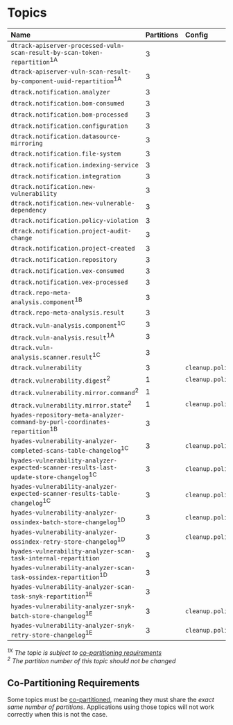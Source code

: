 # Topics

| Name                                                                                              | Partitions | Config                   |
|:--------------------------------------------------------------------------------------------------|:-----------|:-------------------------|
| `dtrack-apiserver-processed-vuln-scan-result-by-scan-token-repartition`<sup>1A</sup>              | 3          |                          |
| `dtrack-apiserver-vuln-scan-result-by-component-uuid-repartition`<sup>1A</sup>                    | 3          |                          |
| `dtrack.notification.analyzer`                                                                    | 3          |                          |
| `dtrack.notification.bom-consumed`                                                                | 3          |                          |
| `dtrack.notification.bom-processed`                                                               | 3          |                          |
| `dtrack.notification.configuration`                                                               | 3          |                          |
| `dtrack.notification.datasource-mirroring`                                                        | 3          |                          |
| `dtrack.notification.file-system`                                                                 | 3          |                          |
| `dtrack.notification.indexing-service`                                                            | 3          |                          |
| `dtrack.notification.integration`                                                                 | 3          |                          |
| `dtrack.notification.new-vulnerability`                                                           | 3          |                          |
| `dtrack.notification.new-vulnerable-dependency`                                                   | 3          |                          |
| `dtrack.notification.policy-violation`                                                            | 3          |                          |
| `dtrack.notification.project-audit-change`                                                        | 3          |                          |
| `dtrack.notification.project-created`                                                             | 3          |                          |
| `dtrack.notification.repository`                                                                  | 3          |                          |
| `dtrack.notification.vex-consumed`                                                                | 3          |                          |
| `dtrack.notification.vex-processed`                                                               | 3          |                          |
| `dtrack.repo-meta-analysis.component`<sup>1B</sup>                                                | 3          |                          |
| `dtrack.repo-meta-analysis.result`                                                                | 3          |                          |
| `dtrack.vuln-analysis.component`<sup>1C</sup>                                                     | 3          |                          |
| `dtrack.vuln-analysis.result`<sup>1A</sup>                                                        | 3          |                          |
| `dtrack.vuln-analysis.scanner.result`<sup>1C</sup>                                                | 3          |                          |
| `dtrack.vulnerability`                                                                            | 3          | `cleanup.policy=compact` |
| `dtrack.vulnerability.digest`<sup>2</sup>                                                         | 1          | `cleanup.policy=compact` |
| `dtrack.vulnerability.mirror.command`<sup>2</sup>                                                 | 1          |                          |
| `dtrack.vulnerability.mirror.state`<sup>2</sup>                                                   | 1          | `cleanup.policy=compact` |
| `hyades-repository-meta-analyzer-command-by-purl-coordinates-repartition`<sup>1B</sup>            | 3          |                          |
| `hyades-vulnerability-analyzer-completed-scans-table-changelog`<sup>1C</sup>                      | 3          | `cleanup.policy=compact` |
| `hyades-vulnerability-analyzer-expected-scanner-results-last-update-store-changelog`<sup>1C</sup> | 3          | `cleanup.policy=compact` |
| `hyades-vulnerability-analyzer-expected-scanner-results-table-changelog`<sup>1C</sup>             | 3          | `cleanup.policy=compact` |
| `hyades-vulnerability-analyzer-ossindex-batch-store-changelog`<sup>1D</sup>                       | 3          | `cleanup.policy=compact` |
| `hyades-vulnerability-analyzer-ossindex-retry-store-changelog`<sup>1D</sup>                       | 3          | `cleanup.policy=compact` |
| `hyades-vulnerability-analyzer-scan-task-internal-repartition`                                    | 3          |                          |
| `hyades-vulnerability-analyzer-scan-task-ossindex-repartition`<sup>1D</sup>                       | 3          |                          |
| `hyades-vulnerability-analyzer-scan-task-snyk-repartition`<sup>1E</sup>                           | 3          |                          |
| `hyades-vulnerability-analyzer-snyk-batch-store-changelog`<sup>1E</sup>                           | 3          | `cleanup.policy=compact` |
| `hyades-vulnerability-analyzer-snyk-retry-store-changelog`<sup>1E</sup>                           | 3          | `cleanup.policy=compact` |

*<sup>1X</sup> The topic is subject to [co-partitioning requirements](#co-partitioning-requirements)*  
*<sup>2</sup> The partition number of this topic should not be changed*

## Co-Partitioning Requirements

Some topics must be [co-partitioned](https://www.confluent.io/blog/co-partitioning-in-kafka-streams/),
meaning they must share the *exact same number of partitions*. Applications using those topics will not work
correctly when this is not the case.
